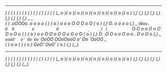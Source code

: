    _      _      _      _      _      _      _      _      _   
 _( )_  _( )_  _( )_  _( )_  _( )_  _( )_  _( )_  _( )_  _( )_ 
(_ o _)(_ o _)(_ o _)(_ o _)(_ o _)(_ o _)(_ o _)(_ o _)(_ o _)
 (_,_)  (_,_)  (_,_)  (_,_)  (_,_)  (_,_)  (_,_)  (_,_)  (_,_) 
   _                                                       _   
 _( )_    .oOOOo.      o  o        o          o          _( )_ 
(_ o _)   o     o  o  O  O        O       o  O          (_ o _)
 (_,_)    O.          o  o        o          o           (_,_) 
   _       `OOoo.     O  O        o          O             _   
 _( )_          `O O  o  o  O   o O       O  o  O   o    _( )_ 
(_ o _)          o o  O  O  o   O O       o  O  o   O   (_ o _)
 (_,_)    O.    .O O  o  o  O   o o     . O  o  O   o    (_,_) 
   _       `oooO'  o' Oo Oo `OoOO OOoOooO o' Oo `OoOO      _   
 _( )_                          o                   o    _( )_ 
(_ o _)                      OoO'                OoO'   (_ o _)
 (_,_)                                                   (_,_) 
   _      _      _      _      _      _      _      _      _   
 _( )_  _( )_  _( )_  _( )_  _( )_  _( )_  _( )_  _( )_  _( )_ 
(_ o _)(_ o _)(_ o _)(_ o _)(_ o _)(_ o _)(_ o _)(_ o _)(_ o _)
 (_,_)  (_,_)  (_,_)  (_,_)  (_,_)  (_,_)  (_,_)  (_,_)  (_,_) 

 
